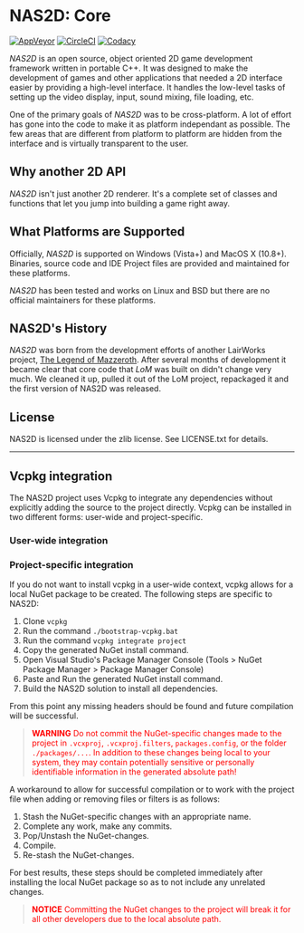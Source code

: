 # NAS2D: Core

[![AppVeyor](https://ci.appveyor.com/api/projects/status/github/lairworks/nas2d-core?branch=master&svg=true)](https://ci.appveyor.com/project/OPU/nas2d-core)
[![CircleCI](https://circleci.com/gh/lairworks/nas2d-core/tree/master.svg?style=svg)](https://circleci.com/gh/lairworks/nas2d-core/tree/master)
[![Codacy](https://api.codacy.com/project/badge/Grade/bcf32f1b0a864f3ead9d45ae6099d07c)](https://www.codacy.com/app/ldicker83/nas2d-core)

*NAS2D* is an open source, object oriented 2D game development framework written in portable C++. It was designed to make the development of games and other applications that needed a 2D interface easier by providing a high-level interface. It handles the low-level tasks of setting up the video display, input, sound mixing, file loading, etc.

One of the primary goals of *NAS2D* was to be cross-platform. A lot of effort has gone into the code to make it as platform independant as possible. The few areas that are different from platform to platform are hidden from the interface and is virtually transparent to the user.

## Why another 2D API

*NAS2D* isn't just another 2D renderer. It's a complete set of classes and functions that let you jump into building a game right away.

## What Platforms are Supported

Officially, *NAS2D* is supported on Windows (Vista+) and MacOS X (10.8+). Binaries, source code and IDE Project files are provided and maintained for these platforms.

*NAS2D* has been tested and works on Linux and BSD but there are no official maintainers for these platforms.

## NAS2D's History

*NAS2D* was born from the development efforts of another LairWorks project, [The Legend of Mazzeroth](http://lom.lairworks.com). After several months of development it became clear that core code that *LoM* was built on didn't change very much. We cleaned it up, pulled it out of the LoM project, repackaged it and the first version of NAS2D was released.

## License

NAS2D  is licensed under the zlib license. See LICENSE.txt for details.

---

## Vcpkg integration

The NAS2D project uses Vcpkg to integrate any dependencies without explicitly adding the source to the project directly. Vcpkg can be installed in two different forms: user-wide and project-specific.

### User-wide integration



### Project-specific integration

If you do not want to install vcpkg in a user-wide context, vcpkg allows for a local NuGet package to be created. The following steps are specific to NAS2D:

1.  Clone `vcpkg`
2.  Run the command `./bootstrap-vcpkg.bat`
3.  Run the command `vcpkg integrate project`
4.  Copy the generated NuGet install command.
5.  Open Visual Studio's Package Manager Console (Tools > NuGet Package Manager > Package Manager Console)
6.  Paste and Run the generated NuGet install command.
7.  Build the NAS2D solution to install all dependencies.

From this point any missing headers should be found and future compilation will be successful.

> <span style="color:red">**WARNING** Do not commit the NuGet-specific changes made to the project in `.vcxproj`, `.vcxproj.filters`, `packages.config`, or the folder `./packages/...`. In addition to these changes being local to your system, they may contain potentially sensitive or personally identifiable information in the generated absolute path!</span>

A workaround to allow for successful compilation or to work with the project file when adding or removing files or filters is as follows:

1.  Stash the NuGet-specific changes with an appropriate name.
2.  Complete any work, make any commits.
3.  Pop/Unstash the NuGet-changes.
4.  Compile.
5.  Re-stash the NuGet-changes.

For best results, these steps should be completed immediately after installing the local NuGet package so as to not include any unrelated changes.

> <span style="color:red">**NOTICE** Committing the NuGet changes to the project will break it for all other developers due to the local absolute path.</span>